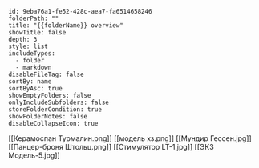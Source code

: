 ```folder-overview
id: 9eba76a1-fe52-428c-aea7-fa6514658246
folderPath: ""
title: "{{folderName}} overview"
showTitle: false
depth: 3
style: list
includeTypes:
  - folder
  - markdown
disableFileTag: false
sortBy: name
sortByAsc: true
showEmptyFolders: false
onlyIncludeSubfolders: false
storeFolderCondition: true
showFolderNotes: false
disableCollapseIcon: true
```
[[Керамоспан Турмалин.png]]
[[модель хз.png]]
[[Мундир Гессен.jpg]]
[[Панцер-броня Штольц.png]]
[[Стимулятор LT-1.jpg]]
[[ЭКЗ Модель-5.jpg]]